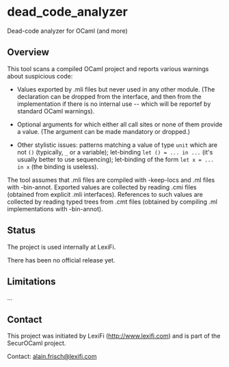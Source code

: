 # dead_code_analyzer
Dead-code analyzer for OCaml (and more)

## Overview

This tool scans a compiled OCaml project and reports various warnings
about suspicious code:

 - Values exported by .mli files but never used in any other module.
   (The declaration can be dropped from the interface, and then from
   the implementation if there is no internal use -- which will be reportef
   by standard OCaml warnings).

 - Optional arguments for which either all call sites or none of them
   provide a value. (The argument can be made mandatory or dropped.)

 - Other stylistic issues:  patterns matching a value of type `unit`
   which are not `()` (typically, `_` or a variable);  let-binding
   `let () = ... in ...` (it's usually better to use sequencing);
   let-binding of the form `let x = ... in x` (the binding is useless).


The tool assumes that .mli files are compiled with -keep-locs and .ml
files with -bin-annot.  Exported values are collected by reading .cmi
files (obtained from explicit .mli interfaces).  References to such
values are collected by reading typed trees from .cmt files (obtained
by compiling .ml implementations with -bin-annot).

## Status

The project is used internally at LexiFi.

There has been no official release yet.


## Limitations

...


## Contact

This project was initiated by LexiFi (http://www.lexifi.com) and is part
of the SecurOCaml project.

Contact: alain.frisch@lexifi.com

